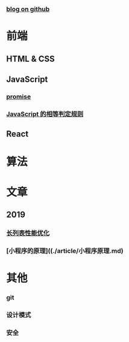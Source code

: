 ### [blog on github](https://github.com/zgw0/blog)
# 前端

## HTML & CSS

## JavaScript

### [promise](./JavaScript/promise.md)
### [JavaScript 的相等判定规则](./JavaScript/===和==判定步骤.md)

## React


# 算法

# 文章


## 2019
### [长列表性能优化](./article/long-list.md)
### [小程序的原理]((./article/小程序原理.md)


# 其他
### git
### 设计模式
### 安全